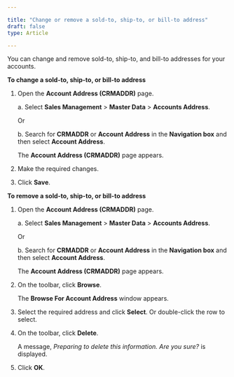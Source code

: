```yaml
---

title: "Change or remove a sold-to, ship-to, or bill-to address"
draft: false
type: Article

---
```


You can change and remove sold-to, ship-to, and bill-to addresses for your accounts.

**To change a sold-to, ship-to, or bill-to address**

1. Open the **Account Address (CRMADDR)** page.

    a. Select **Sales Management** > **Master Data** > **Accounts Address**.

    Or

    b. Search for **CRMADDR** or **Account Address** in the **Navigation box** and then select **Account Address**.

    The **Account Address (CRMADDR)** page appears.

2. Make the required changes.

3. Click **Save**.

**To remove a sold-to, ship-to, or bill-to address**

1. Open the **Account Address (CRMADDR)** page.

    a. Select **Sales Management** > **Master Data** > **Accounts Address**.

    Or

    b. Search for **CRMADDR** or **Account Address** in the **Navigation box** and then select **Account Address**.

    The **Account Address (CRMADDR)** page appears.

2. On the toolbar, click **Browse**.

    The **Browse For Account Address** window appears.

3. Select the required address and click **Select**. Or double-click the row to select.

4. On the toolbar, click **Delete**.

    A message, *Preparing to delete this information. Are you sure?* is displayed.

5. Click **OK**.